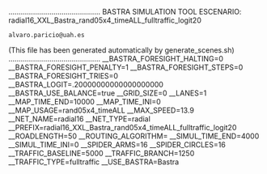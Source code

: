 .............................................
    BASTRA SIMULATION TOOL
    ESCENARIO: radial16_XXL_Bastra_rand05x4_timeALL_fulltraffic_logit20

    alvaro.paricio@uah.es
(This file has been generated automatically by generate_scenes.sh)
.............................................
__BASTRA_FORESIGHT_HALTING=0
__BASTRA_FORESIGHT_PENALTY=1
__BASTRA_FORESIGHT_STEPS=0
__BASTRA_FORESIGHT_TRIES=0
__BASTRA_LOGIT=.20000000000000000000
__BASTRA_USE_BALANCE=true
__GRID_SIZE=0
__LANES=1
__MAP_TIME_END=10000
__MAP_TIME_INI=0
__MAP_USAGE=rand05x4_timeALL
__MAX_SPEED=13.9
__NET_NAME=radial16
__NET_TYPE=radial
__PREFIX=radial16_XXL_Bastra_rand05x4_timeALL_fulltraffic_logit20
__ROADLENGTH=50
__ROUTING_ALGORITHM=
__SIMUL_TIME_END=4000
__SIMUL_TIME_INI=0
__SPIDER_ARMS=16
__SPIDER_CIRCLES=16
__TRAFFIC_BASELINE=5000
__TRAFFIC_BRANCH=1250
__TRAFFIC_TYPE=fulltraffic
__USE_BASTRA=Bastra
